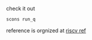 check it out
```bash
scons run_q
```

reference is orgnized at
[riscv ref](https://cmuw3vn7lg.feishu.cn/docx/FI83dsthHodW4yxvu8Octw2un3c?from=from_copylink)
